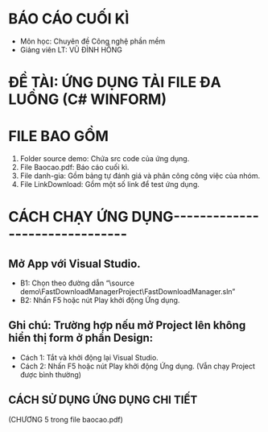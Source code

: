 # BÁO CÁO CUỐI KÌ
- Môn học: Chuyên đề Công nghệ phần mềm
- Giảng viên LT: VŨ ĐÌNH HỒNG

# ĐỀ TÀI: ỨNG DỤNG TẢI FILE ĐA LUỒNG (C# WINFORM)

# FILE BAO GỒM
1. Folder source demo: Chứa src code của ứng dụng.
2. File Baocao.pdf: Báo cáo cuối kì.
3. File danh-gia: Gồm bảng tự đánh giá và phân công công việc của nhóm.
4. File LinkDownload: Gồm một số link để test ứng dụng.

# CÁCH CHẠY ỨNG DỤNG-------------------------------

## Mở App với Visual Studio. 
- B1: Chọn theo đường dẫn “\source demo\FastDownloadManagerProject\FastDownloadManager.sln”
- B2: Nhấn F5 hoặc nút Play khởi động Ứng dụng.

## Ghi chú: Trường hợp nếu mở Project lên không hiển thị form ở phần Design:
- Cách 1: Tắt và khởi động lại Visual Studio. 
- Cách 2: Nhấn F5 hoặc nút Play khởi động Ứng dụng. (Vẫn chạy Project được bình thường)

## CÁCH SỬ DỤNG ỨNG DỤNG CHI TIẾT 
(CHƯƠNG 5 trong file baocao.pdf)

